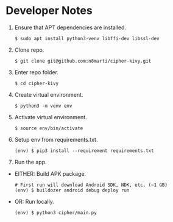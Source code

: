 # Developer Notes

1. Ensure that APT dependencies are installed.
    ```shell
    $ sudo apt install python3-venv libffi-dev libssl-dev
    ```
1. Clone repo.
    ```shell
    $ git clone git@github.com:n8marti/cipher-kivy.git
    ```
1. Enter repo folder.
    ```shell
    $ cd cipher-kivy
    ```
1. Create virtual environment.
    ```shell
    $ python3 -m venv env
    ```
1. Activate virtual environment.
    ```shell
    $ source env/bin/activate
    ```
1. Setup env from requirements.txt.
    ```shell
    (env) $ pip3 install --requirement requirements.txt
    ```
1. Run the app.
  - EITHER: Build APK package.
    ```shell
    # First run will download Android SDK, NDK, etc. (~1 GB)
    (env) $ buildozer android debug deploy run
    ```
  - OR: Run locally.
    ```shell
    (env) $ python3 cipher/main.py
    ```

